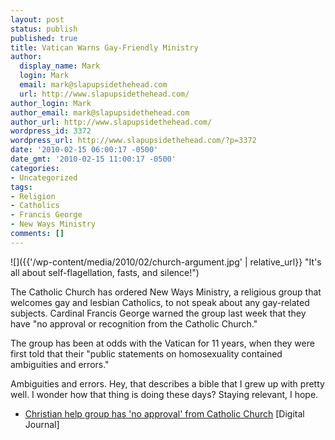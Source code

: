 ```yaml
---
layout: post
status: publish
published: true
title: Vatican Warns Gay-Friendly Ministry
author:
  display_name: Mark
  login: Mark
  email: mark@slapupsidethehead.com
  url: http://www.slapupsidethehead.com/
author_login: Mark
author_email: mark@slapupsidethehead.com
author_url: http://www.slapupsidethehead.com/
wordpress_id: 3372
wordpress_url: http://www.slapupsidethehead.com/?p=3372
date: '2010-02-15 06:00:17 -0500'
date_gmt: '2010-02-15 11:00:17 -0500'
categories:
- Uncategorized
tags:
- Religion
- Catholics
- Francis George
- New Ways Ministry
comments: []
---
```

![]({{'/wp-content/media/2010/02/church-argument.jpg' | relative_url}} "It's all about self-flagellation, fasts, and silence!")

The Catholic Church has ordered New Ways Ministry, a religious group that welcomes gay and lesbian Catholics, to not speak about any gay-related subjects. Cardinal Francis George warned the group last week that they have "no approval or recognition from the Catholic Church."

The group has been at odds with the Vatican for 11 years, when they were first told that their "public statements on homosexuality contained ambiguities and errors."

Ambiguities and errors. Hey, that describes a bible that I grew up with pretty well. I wonder how that thing is doing these days? Staying relevant, I hope.

- [Christian help group has 'no approval' from Catholic Church](http://www.digitaljournal.com/article/287306) [Digital Journal]
